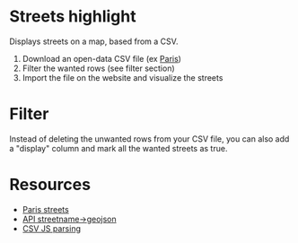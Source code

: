  # Streets highlight
Displays streets on a map, based from a CSV.

1. Download an open-data CSV file (ex [Paris](https://opendata.paris.fr/explore/dataset/voie/export/))
2. Filter the wanted rows (see filter section)
3. Import the file on the website and visualize the streets

# Filter
Instead of deleting the unwanted rows from your CSV file, you can also add a "display" column and mark all the wanted streets as true.

# Resources
* [Paris streets](https://opendata.paris.fr/explore/dataset/voie/export/)
* [API streetname->geojson](https://nominatim.openstreetmap.org/ui/search.html?q=rue+botzaris++paris+france)
* [CSV JS parsing](https://www.youtube.com/watch?v=oencyPPBTUQ)